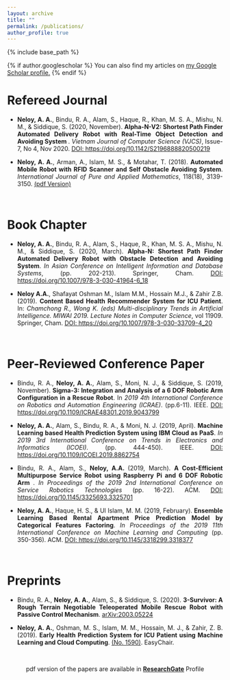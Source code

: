 ```yaml
---
layout: archive
title: ""
permalink: /publications/
author_profile: true
---
```

{% include base_path %}

{% if author.googlescholar %}
  You can also find my articles on <u><a href="{{author.googlescholar}}">my Google Scholar profile</a>.</u>
{% endif %}

Refereed Journal 
======
<ul>
	<li> <p style="text-align:justify;"> <b>Neloy, A. A.</b>, Bindu, R. A., Alam, S., Haque, R., Khan, M. S. A., Mishu, N. M., & Siddique, S. (2020, November). <b>Alpha-N-V2: Shortest Path Finder Automated Delivery Robot with Real-Time Object Detection and Avoiding System </b>. <i>Vietnam Journal of Computer Science (VJCS)</i>, Issue-7, No 4, Nov 2020. <a href="https://www.worldscientific.com/doi/abs/10.1142/S2196888820500219" target="_blank"> DOI: https://doi.org/10.1142/S2196888820500219</a></p></li>
	<li> <p style="text-align:justify;"> <b>Neloy, A. A.</b>, Arman, A., Islam, M. S., & Motahar, T. (2018). <b>Automated Mobile Robot with RFID Scanner and Self Obstacle Avoiding System</b>. <i>International Journal of Pure and Applied Mathematics</i>, 118(18), 3139-3150. <a href="https://www.researchgate.net/publication/336837294_Automated_Mobile_Robot_with_RFID_Scanner_and_Self_Obstacle_Avoiding_System" target="_blank">(pdf Version)</a> </p></li>
</ul>
<br/>

Book Chapter 
======
<ul>
	<li> <p style="text-align:justify;"> <b>Neloy, A. A.</b>, Bindu, R. A., Alam, S., Haque, R., Khan, M. S. A., Mishu, N. M., & Siddique, S. (2020, March). <b>Alpha-N: Shortest Path Finder Automated Delivery Robot with Obstacle Detection and Avoiding System</b>. <i>In Asian Conference on Intelligent Information and Database Systems</i>, (pp. 202-213). Springer, Cham. <a href="https://link.springer.com/chapter/10.1007%2F978-3-030-41964-6_18" target="_blank">DOI: https://doi.org/10.1007/978-3-030-41964-6_18</a> </p> </li>
	<li> <p style="text-align:justify;"><b>Neloy A.A.</b>, Shafayat Oshman M., Islam M.M., Hossain M.J., & Zahir Z.B. (2019). <b>Content Based Health Recommender System for ICU Patient</b>. In: <i>Chamchong R., Wong K. (eds) Multi-disciplinary Trends in Artificial Intelligence. MIWAI 2019. Lecture Notes in Computer Science</i>, vol 11909. Springer, Cham. <a href="https://link.springer.com/chapter/10.1007%2F978-3-030-33709-4_20" target="_blank">DOI: https://doi.org/10.1007/978-3-030-33709-4_20</a> </p> </li>
</ul>
<br/>

Peer-Reviewed Conference Paper
======
<ul>
	<li><p style="text-align:justify;"> Bindu, R. A., <b>Neloy, A. A.</b>, Alam, S., Moni, N. J., & Siddique, S. (2019, November). <b>Sigma-3: Integration and Analysis of a 6 DOF Robotic Arm Configuration in a Rescue Robot</b>. In <i>2019 4th International Conference on Robotics and Automation Engineering (ICRAE)</i>. (pp.6-11). IEEE. <a href="https://ieeexplore.ieee.org/document/9043799/" target="_blank">DOI: https://doi.org/10.1109/ICRAE48301.2019.9043799</a></p> </li>
	<li><p style="text-align:justify;"> <b>Neloy, A. A.</b>, Alam, S., Bindu, R. A., & Moni, N. J. (2019, April). <b>Machine Learning based Health Prediction System using IBM Cloud as PaaS</b>. <i>In 2019 3rd International Conference on Trends in Electronics and Informatics (ICOEI)</i>. (pp. 444-450). IEEE. <a href="https://ieeexplore.ieee.org/document/8862754" target="_blank"> DOI: https://doi.org/10.1109/ICOEI.2019.8862754</a></p> </li>
	<li><p style="text-align:justify;"> Bindu, R. A., Alam, S., <b>Neloy, A.A. </b> (2019, March). <b>A Cost-Efficient Multipurpose Service Robot using Raspberry Pi and 6 DOF Robotic Arm </b>. <i>In Proceedings of the 2019 2nd International Conference on Service Robotics Technologies</i> (pp. 16-22). ACM. <a href="https://dl.acm.org/doi/10.1145/3325693.3325701" target="_blank"> DOI: https://doi.org/10.1145/3325693.3325701</a></p> </li>
	<li><p style="text-align:justify;"> <b>Neloy, A. A.</b>, Haque, H. S., & Ul Islam, M. M. (2019, February). <b>Ensemble Learning Based Rental Apartment Price Prediction Model by Categorical Features Factoring</b>. <i>In Proceedings of the 2019 11th International Conference on Machine Learning and Computing</i> (pp. 350-356). ACM. <a href="https://dl.acm.org/doi/10.1145/3318299.3318377" target="_blank"> DOI: https://doi.org/10.1145/3318299.3318377</a></p> </li>
</ul>
<br/>

Preprints
======
<ul>
	<li><p style="text-align:justify;"> Bindu, R. A., <b>Neloy, A. A.</b>, Alam, S., & Siddique, S. (2020). <b>3-Survivor: A Rough Terrain Negotiable Teleoperated Mobile Rescue Robot with Passive Control Mechanism</b>. <a href="https://arxiv.org/abs/2003.05224v1" target="_blank">arXiv:2003.05224</a></p> </li>
	<li><p style="text-align:justify;"> <b>Neloy, A. A.</b>, Oshman, M. S., Islam, M. M., Hossain, M. J., & Zahir, Z. B. (2019). <b>Early Health Prediction System for ICU Patient using Machine Learning and Cloud Computing</b>. <a href="https://easychair.org/publications/preprint/X3lJ" target="_blank"> (No. 1590)</a>. EasyChair.</p> </li>
</ul>
<br/>

<p style="text-align:center;">pdf version of the papers are available in <a href="https://www.researchgate.net/profile/Asif_Neloy" target="_blank"><b>ResearchGate</b></a> Profile</p>
